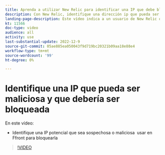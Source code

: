 ```yaml
---
title: Aprenda a utilizar New Relic para identificar una IP que debe bloquearse
description: Con New Relic, identifique una dirección ip que pueda ser maliciosa por naturaleza.  Una vez determinada la IP, se utiliza en Ffront para impedir que acceda a la aplicación
landing-page-description: Este vídeo indica a un usuario de New Relic que busque posibles direcciones IP que puedan necesitar ser bloqueadas para acceder al sitio.
kt: 11566
doc-type: video
audience: all
activity: use
last-substantial-update: 2022-12-9
source-git-commit: 05ae885ea050043f9d719bc20321b09aa18e88e4
workflow-type: tm+mt
source-wordcount: '99'
ht-degree: 0%

---
```


# Identifique una IP que pueda ser maliciosa y que debería ser bloqueada

En este vídeo:

- Identifique una IP potencial que sea sospechosa o maliciosa &#x200B; usar en Ffront para bloquearla

>[!VIDEO](https://video.tv.adobe.com/v/3412088/)